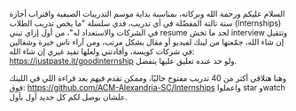 السلام عليكم ورحمة الله وبركاته، بمناسبة بداية موسم التدريبات الصيفية واقتراب أجازة سنة تالتة المفضّلة في أي تدريب، فدي سلسلة "ما يخص تدريب الطلاب (Internships) في الشركات والاستعداد له"، من أول إزاي تبني resume لحد ما تخش interview وتتقبل إن شاء الله، جمّعتها من  لينك لفيديو أو مقال بشكل مرتب، ومن آراء ناس خبرة وشغالين في شركات كويسة، وأفادتني ولعلها تفيد غيري إن شاء الله: https://justpaste.it/goodinternship ولو حد عنده تعليق عليها يتفضل.

وهنا هتلاقي أكتر من 40 تدريب مفتوح حاليًا، وممكن تقدم فيهم بعد قراءة اللي في اللينك فوق: https://github.com/ACM-Alexandria-SC/Internships واعملوا star وwatch علشان يوصل لكم كل جديد أول بأول.
